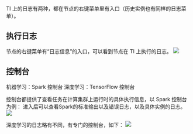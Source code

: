 TI 上的日志有两种，都在节点的右键菜单里有入口（历史实例也有同样的日志菜单）。

##  执行日志
节点的右键菜单有“日志信息”的入口，可以看到节点在 TI 上执行的日志。
![](https://main.qcloudimg.com/raw/0c17d16c2d220a0fe4c1bc20ff6a7e4d.png)

## 控制台
机器学习：Spark 控制台
深度学习：TensorFlow 控制台

控制台都提供了查看任务在计算集群上运行时的具体执行信息，以 Spark 控制台为例： 
进入后可以查看Spark的标准输出以及错误日志，以及具体实例的日志。
![](https://main.qcloudimg.com/raw/680a3e2096c3f133ecfab0060ae3bdbe.png)  

深度学习的日志略有不同，有专门的控制台，如下：
![](https://main.qcloudimg.com/raw/adb8337b9d42814622f20f47247cce44.png)
